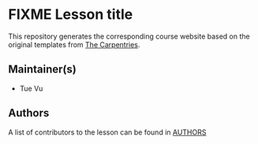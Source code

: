 # FIXME Lesson title

This repository generates the corresponding course website based on the original templates
from [The Carpentries](https://carpentries.org/).

## Maintainer(s)

* Tue Vu
## Authors

A list of contributors to the lesson can be found in [AUTHORS](AUTHORS)
